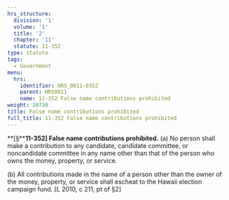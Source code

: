 ```yaml
---
hrs_structure:
  division: '1'
  volume: '1'
  title: '2'
  chapter: '11'
  statute: 11-352
type: statute
tags:
  - Government
menu:
  hrs:
    identifier: HRS_0011-0352
    parent: HRS0011
    name: 11-352 False name contributions prohibited
weight: 20730
title: False name contributions prohibited
full_title: 11-352 False name contributions prohibited
---
```

**[§****11-352] False name contributions prohibited.** (a) No person shall make a contribution to any candidate, candidate committee, or noncandidate committee in any name other than that of the person who owns the money, property, or service.

(b) All contributions made in the name of a person other than the owner of the money, property, or service shall escheat to the Hawaii election campaign fund. [L 2010, c 211, pt of §2]